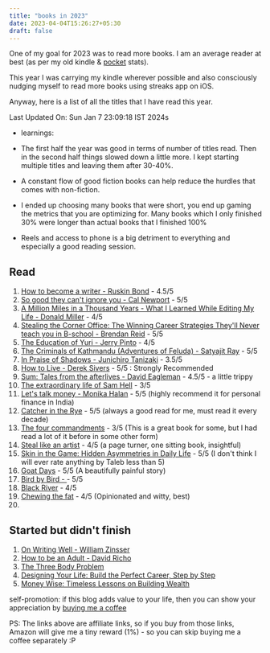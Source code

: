 ```yaml
---
title: "books in 2023"
date: 2023-04-04T15:26:27+05:30
draft: false
---
```


One of my goal for 2023 was to read more books. I am an average reader at best (as per my old kindle & [pocket](https://getpocket.com/) stats).

This year I was carrying my kindle wherever possible and also consciously nudging myself to read more books using streaks app on iOS.

Anyway, here is a list of all the titles that I have read this year.

Last Updated On: Sun Jan  7 23:09:18 IST 2024s

- learnings: 

- The first half the year was good in terms of number of titles read. Then in the second half things slowed down a little more. I kept starting multiple titles and leaving them after 30-40%. 
- A constant flow of good fiction books can help reduce the hurdles that comes with non-fiction.
- I ended up choosing many books that were short, you end up gaming the metrics that you are optimizing for. Many books which I only finished 30% were longer than actual books that I finished 100%
- Reels and access to phone is a big detriment to everything and especially a good reading session.


## Read
1. [How to become a writer - Ruskin Bond](https://amzn.to/3nMd68t) - 4.5/5
2. [So good they can't ignore you - Cal Newport](https://amzn.to/3U676ng) - 5/5
3. [A Million Miles in a Thousand Years - What I Learned While Editing My Life - Donald Miller](https://amzn.to/3KvZLtU) - 4/5
4. [Stealing the Corner Office: The Winning Career Strategies They'll Never teach you in B-school - Brendan Reid](https://amzn.to/3MeYFnC) - 5/5
5. [The Education of Yuri - Jerry Pinto](https://amzn.to/3zvGGlt) - 4/5
6. [The Criminals of Kathmandu (Adventures of Feluda) - Satyajit Ray](https://amzn.to/3Gfmiss) - 5/5
7. [In Praise of Shadows - Junichiro Tanizaki](https://amzn.to/3ZzF58V) - 3.5/5
8. [How to Live - Derek Sivers](https://amzn.to/3nMDjUs) - 5/5 : Strongly Recommended
9. [Sum: Tales from the afterlives - David Eagleman](https://amzn.to/3Kud2mO) - 4.5/5 - a little trippy
10. [The extraordinary life of Sam Hell](https://amzn.to/3IygueK) - 3/5
11. [Let's talk money - Monika Halan](https://amzn.to/3Kwka27) - 5/5 (highly recommend it for personal finance in India)
12. [Catcher in the Rye](https://amzn.to/3rHOnEx) - 5/5 (always a good read for me, must read it every decade)
13. [The four commandments](https://amzn.to/46588Vj) - 3/5 (This is a great book for some, but I had read a lot of it before in some other form)
14. [Steal like an artist](https://amzn.to/3RmfJL8) - 4/5 (a page turner, one sitting book, insightful)
15. [Skin in the Game: Hidden Asymmetries in Daily Life](https://amzn.to/3PEUeUK) - 5/5 (I don't think I will ever  rate anything by Taleb less than 5)
16. [Goat Days](https://amzn.to/3ZnjlOR) - 5/5 (A beautifully painful story)
17. [Bird by Bird - ](https://amzn.to/46efhmC) - 5/5
18. [Black River](https://amzn.to/3ZPHJsT) - 4/5
19. [Chewing the fat](https://amzn.to/48B0HXu) - 4/5 (Opinionated and witty, best)
20. 

## Started but didn't finish
1. [On Writing Well - William Zinsser](https://amzn.to/3m1l3qa)
2. [How to be an Adult - David Richo](https://amzn.to/40I3GK6)
3. [The Three Body Problem](https://amzn.to/3UaFbCU)
4. [Designing Your Life: Build the Perfect Career, Step by Step](https://amzn.to/40CWGOh)
5. [Money Wise: Timeless Lessons on Building Wealth](https://amzn.to/3qCyHBQ)


self-promotion: if this blog adds value to your life, then you can show your appreciation by [buying me a coffee](https://www.buymeacoffee.com/thakur)

PS: The links above are affiliate links, so if you buy from those links, Amazon will give me a tiny reward (1%) - so you can skip buying me a coffee separately :P
